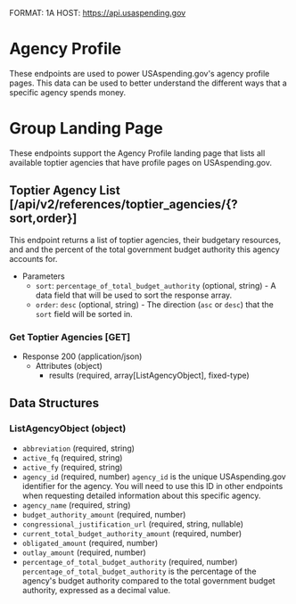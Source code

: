 FORMAT: 1A
HOST: https://api.usaspending.gov

# Agency Profile

These endpoints are used to power USAspending.gov's agency profile pages. This data can be used to better understand the different ways that a specific agency spends money.

# Group Landing Page

These endpoints support the Agency Profile landing page that lists all available toptier agencies that have profile pages on USAspending.gov.

## Toptier Agency List [/api/v2/references/toptier_agencies/{?sort,order}]

This endpoint returns a list of toptier agencies, their budgetary resources, and and the percent of the total government budget authority this agency accounts for.

+ Parameters
    + `sort`: `percentage_of_total_budget_authority` (optional, string) - A data field that will be used to sort the response array.
    + `order`: `desc` (optional, string) - The direction (`asc` or `desc`) that the `sort` field will be sorted in.

### Get Toptier Agencies [GET]

+ Response 200 (application/json)
    + Attributes (object)
        + results (required, array[ListAgencyObject], fixed-type)

## Data Structures

### ListAgencyObject (object)

+ `abbreviation` (required, string)
+ `active_fq` (required, string)
+ `active_fy` (required, string)
+ `agency_id` (required, number)
    `agency_id` is the unique USAspending.gov identifier for the agency. You will need to use this ID in other endpoints when requesting detailed information about this specific agency.
+ `agency_name` (required, string)
+ `budget_authority_amount` (required, number)
+ `congressional_justification_url` (required, string, nullable)
+ `current_total_budget_authority_amount` (required, number)
+ `obligated_amount` (required, number)
+ `outlay_amount` (required, number)
+ `percentage_of_total_budget_authority` (required, number)
    `percentage_of_total_budget_authority` is the percentage of the agency's budget authority compared to the total government budget authority, expressed as a decimal value.
